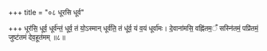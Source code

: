 +++
title = "०८ धूरसि धूर्व"

+++
धूर॑सि॒ धूर्व॒ धूर्व॑न्तं॒ धूर्व॒ तं यो॒ऽस्मान् धूर्व॑ति॒ तं धू॑र्व॒ यं व॒यं धूर्वा॑मः। दे॒वाना॑मसि॒ वह्नि॑तम॒ँ सस्नि॑तमं॒ पप्रि॑तमं॒ जुष्ट॑तमं देव॒हूत॑मम् ॥८॥